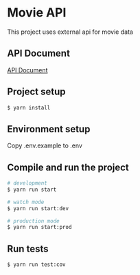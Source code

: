 
# Movie API

This project uses external api for movie data

## API Document
[API Document](https://nextxy-backend-production.up.railway.app/api)


## Project setup

```bash
$ yarn install
```

## Environment setup

Copy .env.example to .env


## Compile and run the project

```bash
# development
$ yarn run start

# watch mode
$ yarn run start:dev

# production mode
$ yarn run start:prod
```

## Run tests

```bash
$ yarn run test:cov
```
